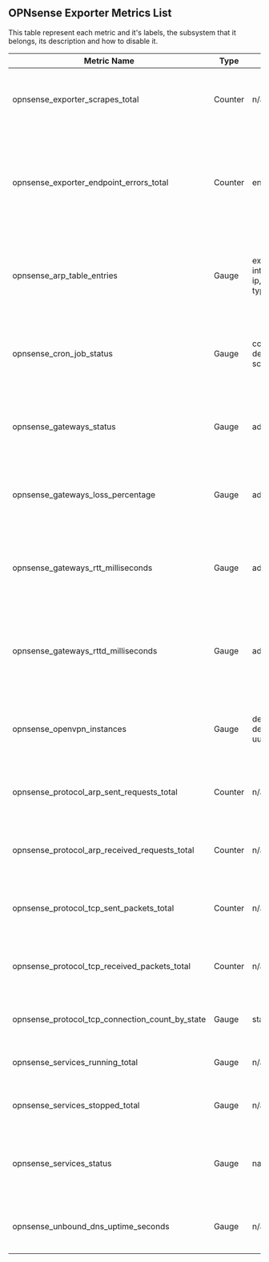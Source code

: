 ## OPNsense Exporter Metrics List

This table represent each metric and it's labels, the subsystem that it belongs, its description and how to disable it.


| Metric Name | Type | Labels | Subsystem | Description | Disable Flag |
| --- | --- | --- | --- | --- | --- |
opnsense_exporter_scrapes_total | Counter | n/a | n/a | Total number of scrapes by the OPNsense exporter | n/a |
opnsense_exporter_endpoint_errors_total | Counter | endpoint | n/a | Total number of errors by endpoint returned by the OPNsense API during data fetching | n/a |
opnsense_arp_table_entries | Gauge | expired, hostname, interface_description, ip, mac, permanent, type | ARP Table | Arp entries by ip, mac, hostname, interface description, type, expired and permanent | --exporter.disable-arp-table |
opnsense_cron_job_status | Gauge | command, description, origin, schedule | Cron Table | Cron job status by name and description (1 = enabled, 0 = disabled) | --exporter.disable-cron-table |
opnsense_gateways_status | Gauge | address, name | Gateways | Status of the gateway by name and address (1 = up, 0 = down, 2 = unknown) | n/a |
opnsense_gateways_loss_percentage | Gauge | address, name | Gateways | The current gateway loss percentage by name and address | n/a |
opnsense_gateways_rtt_milliseconds | Gauge | address, name | Gateways | RTT is the average (mean) of the round trip time in milliseconds by name and address | n/a |
opnsense_gateways_rttd_milliseconds | Gauge | address, name | Gateways | RTTd is the standard deviation of the round trip time in milliseconds by name and address | n/a |
opnsense_openvpn_instances | Gauge | description, device_type, role, uuid | OpenVPN | OpenVPN instances (1 = enabled, 0 = disabled) by role (server, client) | n/a |
opnsense_protocol_arp_sent_requests_total | Counter | n/a | Protocol Statistics | Total Number of sent ARP requests by the system | n/a |
opnsense_protocol_arp_received_requests_total | Counter | n/a | Protocol Statistics | Total Number of received ARP requests by the system | n/a |
opnsense_protocol_tcp_sent_packets_total | Counter | n/a | Protocol Statistics | Total Number of sent TCP packets by the system | n/a |
opnsense_protocol_tcp_received_packets_total | Counter | n/a | Protocol Statistics | Total Number of received TCP packets by the system | n/a |
opnsense_protocol_tcp_connection_count_by_state | Gauge | state | Protocol Statistics | Number of TCP connections by state | n/a |
opnsense_services_running_total | Gauge | n/a | Services | Total number of running services | n/a |
opnsense_services_stopped_total | Gauge | n/a | Services | Total number of stopped services | n/a |
opnsense_services_status | Gauge | name, description | Services | Service status by name and description (1 = running, 0 = stopped) | n/a |
opnsense_unbound_dns_uptime_seconds | Gauge | n/a | Unbound | Uptime of the unbound DNS service in seconds | --exporter.disable-unbound |
